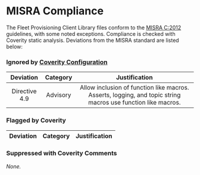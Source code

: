 # MISRA Compliance

The Fleet Provisioning Client Library files conform to the
[MISRA C:2012](https://www.misra.org.uk/MISRAHome/MISRAC2012/tabid/196/Default.aspx)
guidelines, with some noted exceptions. Compliance is checked with Coverity static analysis.
Deviations from the MISRA standard are listed below:

### Ignored by [Coverity Configuration](tools/coverity/misra.config)
| Deviation | Category | Justification |
| :-: | :-: | :-: |
| Directive 4.9 | Advisory | Allow inclusion of function like macros. Asserts, logging, and topic string macros use function like macros. |

### Flagged by Coverity
| Deviation | Category | Justification |
| :-: | :-: | :-: |

### Suppressed with Coverity Comments
*None.*
